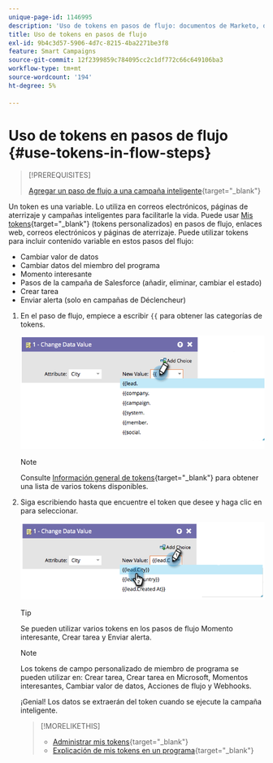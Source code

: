 ```yaml
---
unique-page-id: 1146995
description: 'Uso de tokens en pasos de flujo: documentos de Marketo, documentación del producto'
title: Uso de tokens en pasos de flujo
exl-id: 9b4c3d57-5906-4d7c-8215-4ba2271be3f8
feature: Smart Campaigns
source-git-commit: 12f2399859c784095cc2c1df772c66c649106ba3
workflow-type: tm+mt
source-wordcount: '194'
ht-degree: 5%

---
```


# Uso de tokens en pasos de flujo {#use-tokens-in-flow-steps}

>[!PREREQUISITES]
>
>[Agregar un paso de flujo a una campaña inteligente](/help/marketo/product-docs/core-marketo-concepts/smart-campaigns/flow-actions/add-a-flow-step-to-a-smart-campaign.md){target="_blank"}

Un token es una variable. Lo utiliza en correos electrónicos, páginas de aterrizaje y campañas inteligentes para facilitarle la vida. Puede usar [Mis tokens](/help/marketo/product-docs/core-marketo-concepts/programs/tokens/understanding-my-tokens-in-a-program.md){target="_blank"} (tokens personalizados) en pasos de flujo, enlaces web, correos electrónicos y páginas de aterrizaje. Puede utilizar tokens para incluir contenido variable en estos pasos del flujo:

* Cambiar valor de datos
* Cambiar datos del miembro del programa
* Momento interesante
* Pasos de la campaña de Salesforce (añadir, eliminar, cambiar el estado)
* Crear tarea
* Enviar alerta (solo en campañas de Déclencheur)

1. En el paso de flujo, empiece a escribir `{{` para obtener las categorías de tokens.

   ![](assets/use-tokens-in-flow-steps-1.png)

   >[!NOTE]
   >
   >Consulte [Información general de tokens](/help/marketo/product-docs/demand-generation/landing-pages/personalizing-landing-pages/tokens-overview.md){target="_blank"} para obtener una lista de varios tokens disponibles.

1. Siga escribiendo hasta que encuentre el token que desee y haga clic en para seleccionar.

   ![](assets/use-tokens-in-flow-steps-2.png)

   >[!TIP]
   >
   >Se pueden utilizar varios tokens en los pasos de flujo Momento interesante, Crear tarea y Enviar alerta.

   >[!NOTE]
   >
   >Los tokens de campo personalizado de miembro de programa se pueden utilizar en: Crear tarea, Crear tarea en Microsoft, Momentos interesantes, Cambiar valor de datos, Acciones de flujo y Webhooks.

   ¡Genial! Los datos se extraerán del token cuando se ejecute la campaña inteligente.

   >[!MORELIKETHIS]
   >
   >* [Administrar mis tokens](/help/marketo/product-docs/core-marketo-concepts/programs/tokens/managing-my-tokens.md){target="_blank"}
   >* [Explicación de mis tokens en un programa](/help/marketo/product-docs/core-marketo-concepts/programs/tokens/understanding-my-tokens-in-a-program.md){target="_blank"}
